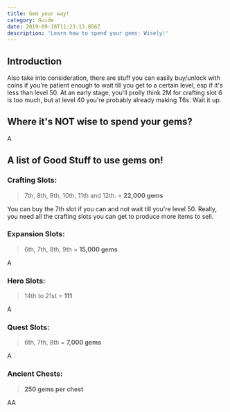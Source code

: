 ```yaml
---
title: Gem your way!
category: Guide
date: 2019-09-18T11:23:13.856Z
description: 'Learn how to spend your gems: Wisely!'
---
```

## Introduction

Also take into consideration, there are stuff you can easily buy/unlock with coins if you're patient enough to wait till you get to a certain level, esp if it's less than level 50. At an early stage, you'll prolly think 2M for crafting slot 6 is too much, but at level 40 you're probably already making T6s. Wait it up.

## Where it's NOT wise to spend your gems?

A

## A list of Good Stuff to use gems on!
### Crafting Slots:
> 7th, 8th, 9th, 10th, 11th and 12th. = **22,000 gems**

You can buy the 7th slot if you can and not wait till you're level 50. Really, you need all the crafting slots you can get to produce more items to sell.

### Expansion Slots:
> 6th, 7th, 8th, 9th = **15,000 gems**

A

### Hero Slots:
> 14th to 21st = **111**

A

### Quest Slots:
> 6th, 7th, 8th = **7,000 gems**

A
### Ancient Chests:

> **250 gems per chest**

AA
